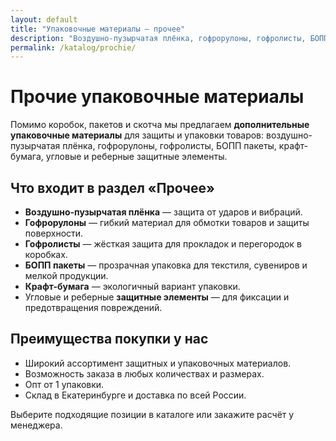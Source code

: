 ```yaml
---
layout: default
title: "Упаковочные материалы — прочее"
description: "Воздушно-пузырчатая плёнка, гофрорулоны, гофролисты, БОПП пакеты, уголки, крафт-бумага и другие упаковочные материалы. Опт от 1 упаковки."
permalink: /katalog/prochie/
---
```


<h1>Прочие упаковочные материалы</h1>
<p>Помимо коробок, пакетов и скотча мы предлагаем <strong>дополнительные упаковочные материалы</strong> для защиты и упаковки товаров: воздушно-пузырчатая плёнка, гофрорулоны, гофролисты, БОПП пакеты, крафт-бумага, угловые и реберные защитные элементы.</p>

<h2>Что входит в раздел «Прочее»</h2>
<ul>
  <li><strong>Воздушно-пузырчатая плёнка</strong> — защита от ударов и вибраций.</li>
  <li><strong>Гофрорулоны</strong> — гибкий материал для обмотки товаров и защиты поверхности.</li>
  <li><strong>Гофролисты</strong> — жёсткая защита для прокладок и перегородок в коробках.</li>
  <li><strong>БОПП пакеты</strong> — прозрачная упаковка для текстиля, сувениров и мелкой продукции.</li>
  <li><strong>Крафт-бумага</strong> — экологичный вариант упаковки.</li>
  <li>Угловые и реберные <strong>защитные элементы</strong> — для фиксации и предотвращения повреждений.</li>
</ul>

<h2>Преимущества покупки у нас</h2>
<ul>
  <li>Широкий ассортимент защитных и упаковочных материалов.</li>
  <li>Возможность заказа в любых количествах и размерах.</li>
  <li>Опт от 1 упаковки.</li>
  <li>Склад в Екатеринбурге и доставка по всей России.</li>
</ul>

<p>Выберите подходящие позиции в каталоге или закажите расчёт у менеджера.</p>
